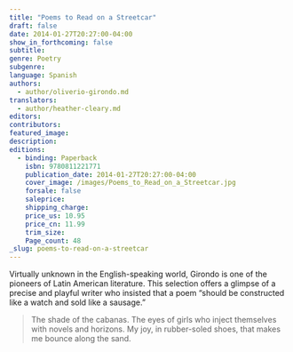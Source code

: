 ```yaml
---
title: "Poems to Read on a Streetcar"
draft: false
date: 2014-01-27T20:27:00-04:00
show_in_forthcoming: false
subtitle:
genre: Poetry
subgenre:
language: Spanish
authors:
  - author/oliverio-girondo.md
translators:
  - author/heather-cleary.md
editors:
contributors:
featured_image:
description:
editions:
  - binding: Paperback
    isbn: 9780811221771
    publication_date: 2014-01-27T20:27:00-04:00
    cover_image: /images/Poems_to_Read_on_a_Streetcar.jpg
    forsale: false
    saleprice:
    shipping_charge:
    price_us: 10.95
    price_cn: 11.99
    trim_size:
    Page_count: 48
_slug: poems-to-read-on-a-streetcar
---
```


Virtually unknown in the English-speaking world, Girondo is one of the pioneers of Latin American literature. This selection offers a glimpse of a precise and playful writer who insisted that a poem “should be constructed like a watch and sold like a sausage.”

> The shade of the cabanas. The eyes of girls who inject themselves with novels and horizons. My joy, in rubber-soled shoes, that makes me bounce along the sand.


